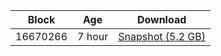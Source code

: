 |     Block   |     Age     |   Download  |
| ----------- | ----------- | ----------- |
|   16670266   |  7 hour | [Snapshot (5.2 GB)](https://s3.eu-central-1.amazonaws.com/w3coins.io/snapshots/cosmos-mainnet/cosmos_snapsot_latest.tar.lz4)  |
